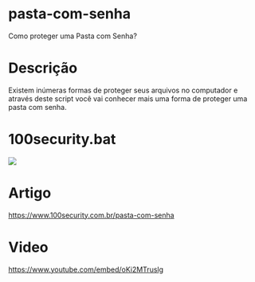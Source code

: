 # pasta-com-senha
Como proteger uma Pasta com Senha?

# Descrição
Existem inúmeras formas de proteger seus arquivos no computador e através deste script você vai conhecer mais uma forma de proteger uma pasta com senha.

# 100security.bat
![](https://www.100security.com.br/images/pasta-com-senha-02.png)

# Artigo 
https://www.100security.com.br/pasta-com-senha

# Video
https://www.youtube.com/embed/oKi2MTruslg

